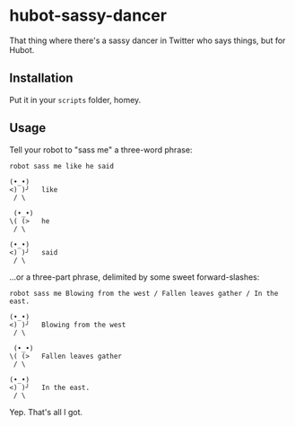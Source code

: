 hubot-sassy-dancer
==================

That thing where there's a sassy dancer in Twitter who says things, but for Hubot.

## Installation

Put it in your `scripts` folder, homey.

## Usage

Tell your robot to "sass me" a three-word phrase:

`robot sass me like he said`

```
(•_•)
<) )╯   like
 / \

 (•_•)
\( (>   he
 / \

(•_•)
<) )╯   said 
 / \
```

...or a three-part phrase, delimited by some sweet forward-slashes:

`robot sass me Blowing from the west / Fallen leaves gather / In the east.`

```
(•_•)
<) )╯   Blowing from the west
 / \

 (•_•)
\( (>   Fallen leaves gather
 / \

(•_•)
<) )╯   In the east. 
 / \
 ```

 Yep. That's all I got.

